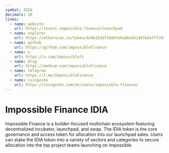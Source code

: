 ```yaml
---
symbol: IDIA
decimals: 18
links:
  - name: website
    url: https://invest.impossible.finance/launchpad
  - name: explorer
    url: https://etherscan.io/token/0x0b15ddf19d47e6a86a56148fb4afffc6929bcb89
  - name: github
    url: https://github.com/impossiblefinance
  - name: x
    url: https://x.com/impossiblefi
  - name: blog
    url: https://medium.com/impossiblefinance
  - name: telegram
    url: https://t.me/ImpossibleFinance
  - name: coingecko
    url: https://coingecko.com/en/coins/impossible-finance/
---
```


# Impossible Finance IDIA

Impossible Finance is a builder-focused multichain ecosystem featuring decentralized incubator, launchpad, and swap. The IDIA token is the core governance and access token for allocation into our launchpad sales. Users can stake the IDIA token into a variety of sectors and categories to secure allocation into the top project teams launching on Impossible.
